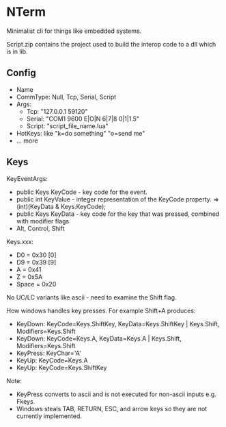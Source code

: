 # NTerm
Minimalist cli for things like embedded systems.

Script.zip contains the project used to build the interop code to a dll which is in lib.

## Config

- Name
- CommType: Null, Tcp, Serial, Script
- Args:
  - Tcp: "127.0.0.1 59120"
  - Serial: "COM1 9600 E|O|N 6|7|8 0|1|1.5"
  - Script: "script_file_name.lua"
- HotKeys: like "k=do something"  "o=send me"
- ... more

## Keys

KeyEventArgs:
- public Keys KeyCode - key code for the event.
- public int KeyValue - integer representation of the KeyCode property. => (int)(KeyData & Keys.KeyCode);
- public Keys KeyData - key code for the key that was pressed, combined with modifier flags
- Alt, Control, Shift

Keys.xxx:
- D0 = 0x30 [0]
- D9 = 0x39 [9]
- A = 0x41
- Z = 0x5A
- Space = 0x20

No UC/LC variants like ascii - need to examine the Shift flag.


How windows handles key presses. For example Shift+A produces:
- KeyDown: KeyCode=Keys.ShiftKey, KeyData=Keys.ShiftKey | Keys.Shift, Modifiers=Keys.Shift
- KeyDown: KeyCode=Keys.A, KeyData=Keys.A | Keys.Shift, Modifiers=Keys.Shift
- KeyPress: KeyChar='A'
- KeyUp: KeyCode=Keys.A
- KeyUp: KeyCode=Keys.ShiftKey

Note:
- KeyPress converts to ascii and is not executed for non-ascii inputs e.g. Fkeys.
- Windows steals TAB, RETURN, ESC, and arrow keys so they are not currently implemented.
